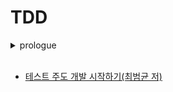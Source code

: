 # TDD

<details>
<summary>prologue</summary>
<div markdown="1">

### 용어 정리
- Production Code
```java
public class Calculator {
    int add(int i, int j) {
        return i + j;
    }

    int subtract(int i, int j) {
        return i - j;
    }

    int multiply(int i, int j) {
        return i * j;
    }

    int divide(int i, int j) {
        return i / j;
    }
}
```

- Test Code
```java
public static void main(String[] args) {
    Calculator cal = new Calculator();
    System.out.println(cal.add(3,2));
    System.out.println(cal.subtract(4,1));
    System.out.println(cal.multiply(5,3));
    System.out.println(cal.divide(8,4));
}
```

### TDD란?
- TDD = TDF(Test First Development) + 리팩토링
- TDD랑 단위테스트는 다르다.
- 프로덕션 코드보다 테스트 코드를 먼저 작성. 이후 리팩토링.
- TDD는 테스트 기반으로 개발하지만 테스트 기술이 아님. TDD는 분석 기술이며, 설계 기술이다.

### TDD를 하는 이유
- 디버깅 시간을 감소
- 동작하는 문서 역할

### TDD 사이클
- Test fails > Test passes > Refactor > Test fails > ...
- 실패하는 테스트를 구현
- 테스트가 성공하도록 프로덕션 코드를 구현
- 프로덕션 코드와 테스트 코드를 리팩토링
    - 리팩토링 시에는 프로덕션 코드만 리팩토링하는 게 아니라 테스트 코드도 리팩토링

### TDD 원칙
- 원칙 1 : 실패하는 단위 테스트를 작성할 때까지 프로덕션 코드를 작성하지 않는다.
- 원칙 2 : 컴파일은 실패하지 않으면서 실행이 실패하는 정도로만 단위 테스트르 작성
- 원칙 3 : 현재 실패하는 테스트를 통과할 정도로만 실제 코드를 작성한다.

</div>
</details>

<br>

- [테스트 주도 개발 시작하기(최범균 저)](./%ED%85%8C%EC%8A%A4%ED%8A%B8-%EC%A3%BC%EB%8F%84-%EA%B0%9C%EB%B0%9C-%EC%8B%9C%EC%9E%91%ED%95%98%EA%B8%B0/)